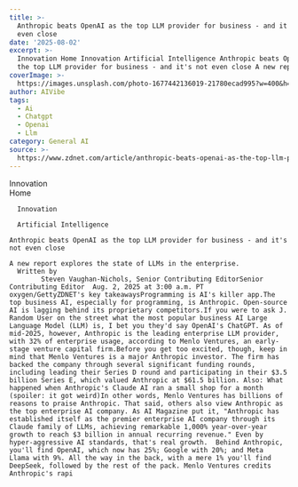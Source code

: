 ```yaml
---
title: >-
  Anthropic beats OpenAI as the top LLM provider for business - and it's not
  even close
date: '2025-08-02'
excerpt: >-
  Innovation Home Innovation Artificial Intelligence Anthropic beats OpenAI as
  the top LLM provider for business - and it's not even close A new report...
coverImage: >-
  https://images.unsplash.com/photo-1677442136019-21780ecad995?w=400&h=200&fit=crop&auto=format
author: AIVibe
tags:
  - Ai
  - Chatgpt
  - Openai
  - Llm
category: General AI
source: >-
  https://www.zdnet.com/article/anthropic-beats-openai-as-the-top-llm-provider-for-business-and-its-not-even-close/
---
```

Innovation      
      Home
    
      Innovation
    
      Artificial Intelligence
       
    Anthropic beats OpenAI as the top LLM provider for business - and it's not even close
     
    A new report explores the state of LLMs in the enterprise.
      Written by 
            Steven Vaughan-Nichols, Senior Contributing EditorSenior Contributing Editor  Aug. 2, 2025 at 3:00 a.m. PT                           oxygen/GettyZDNET's key takeawaysProgramming is AI's killer app.The top business AI, especially for programming, is Anthropic. Open-source AI is lagging behind its proprietary competitors.If you were to ask J. Random User on the street what the most popular business AI Large Language Model (LLM) is, I bet you they'd say OpenAI's ChatGPT. As of mid-2025, however, Anthropic is the leading enterprise LLM provider, with 32% of enterprise usage, according to Menlo Ventures, an early-stage venture capital firm.Before you get too excited, though, keep in mind that Menlo Ventures is a major Anthropic investor. The firm has backed the company through several significant funding rounds, including leading their Series D round and participating in their $3.5 billion Series E, which valued Anthropic at $61.5 billion. Also: What happened when Anthropic's Claude AI ran a small shop for a month (spoiler: it got weird)In other words, Menlo Ventures has billions of reasons to praise Anthropic. That said, others also view Anthropic as the top enterprise AI company. As AI Magazine put it, "Anthropic has established itself as the premier enterprise AI company through its Claude family of LLMs, achieving remarkable 1,000% year-over-year growth to reach $3 billion in annual recurring revenue." Even by hyper-aggressive AI standards, that's real growth.  Behind Anthropic, you'll find OpenAI, which now has 25%; Google with 20%; and Meta Llama with 9%. All the way in the back, with a mere 1% you'll find DeepSeek, followed by the rest of the pack. Menlo Ventures credits Anthropic's rapi
